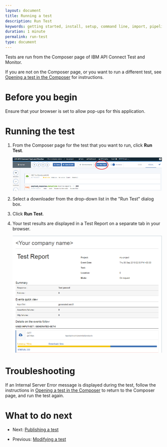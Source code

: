 ```yaml
---
layout: document
title: Running a test
description: Run Test
keywords: getting started, install, setup, command line, import, pipeline, update, samples, help
duration: 1 minute
permalink: run-test
type: document
---
```


Tests are run from the Composer page of IBM API Connect Test and Monitor.

If you are not on the Composer page, or you want to run a different test, see [Opening a test in the Composer](./open-test-in-composer) for instructions.


# Before you begin

Ensure that your browser is set to allow pop-ups for this application.


# Running the test

1. From the Composer page for the test that you want to run, click **Run Test**.

     ![Image of composer run test button](./images/composer-run-test-button.png)

1. Select a downloader from the drop-down list in the "Run Test" dialog box. 

1. Click **Run Test**.

1. Your test results are displayed in a Test Report on a separate tab in your browser.

     ![Image of test report](./images/test-report.png)

# Troubleshooting

If an Internal Server Error message is displayed during the test, follow the instructions in [Opening a test in the Composer](./open-test-in-composer) to return to the Composer page, and run the test again.


# What to do next

- Next: [Publishing a test](./publish-test)

- Previous: [Modifying a test](./modify-test)
